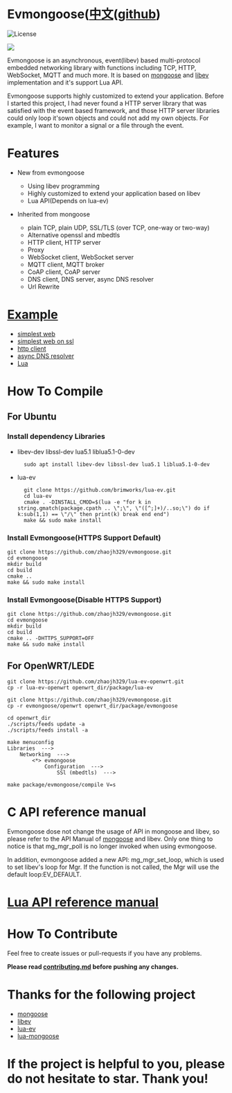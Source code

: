 # Evmongoose([中文](https://github.com/zhaojh329/evmongoose/blob/master/README_ZH.md)([github](https://github.com/zhaojh329/xterminal))

![](https://img.shields.io/badge/license-GPLV3-brightgreen.svg?style=plastic "License")

![](https://github.com/zhaojh329/image/blob/master/evmongoose.png)

Evmongoose is an asynchronous, event(libev) based multi-protocol embedded networking library 
with functions including TCP, HTTP, WebSocket, MQTT and much more. It is based on [mongoose](https://github.com/cesanta/mongoose)
and [libev](https://github.com/kindy/libev) implementation and it's support Lua API.

Evmongoose supports highly customized to extend your application. Before I started this project, I had never found a HTTP server
library that was satisfied with the event based framework, and those HTTP server libraries could only loop it'sown objects and 
could not add my own objects. For example, I want to monitor a signal or a file through the event.

# Features
* New from evmongoose
    - Using libev programming 
	- Highly customized to extend your application based on libev
	- Lua API(Depends on lua-ev)

* Inherited from mongoose
	- plain TCP, plain UDP, SSL/TLS (over TCP, one-way or two-way)
	- Alternative openssl and mbedtls
	- HTTP client, HTTP server
	- Proxy
	- WebSocket client, WebSocket server
	- MQTT client, MQTT broker
	- CoAP client, CoAP server
	- DNS client, DNS server, async DNS resolver
	- Url Rewrite

# [Example](https://github.com/zhaojh329/evmongoose/blob/master/example)
* [simplest web](https://github.com/zhaojh329/evmongoose/blob/master/example/simplest_web.c)
* [simplest web on ssl](https://github.com/zhaojh329/evmongoose/blob/master/example/simplest_web_ssl.c)
* [http client](https://github.com/zhaojh329/evmongoose/blob/master/example/http_client.c)
* [async DNS resolver](https://github.com/zhaojh329/evmongoose/blob/master/example/async_dns_resolver.c)
* [Lua](https://github.com/zhaojh329/evmongoose/blob/master/example/lua)

# How To Compile
## For Ubuntu
### Install dependency Libraries
* libev-dev libssl-dev lua5.1 liblua5.1-0-dev

		sudo apt install libev-dev libssl-dev lua5.1 liblua5.1-0-dev

* lua-ev

		git clone https://github.com/brimworks/lua-ev.git
		cd lua-ev
		cmake . -DINSTALL_CMOD=$(lua -e "for k in string.gmatch(package.cpath .. \";\", \"([^;]+)/..so;\") do if k:sub(1,1) == \"/\" then print(k) break end end")
		make && sudo make install
    
### Install Evmongoose(HTTPS Support Default)
    git clone https://github.com/zhaojh329/evmongoose.git
    cd evmongoose
    mkdir build
    cd build
    cmake ..
    make && sudo make install

### Install Evmongoose(Disable HTTPS Support)
    git clone https://github.com/zhaojh329/evmongoose.git
    cd evmongoose
    mkdir build
    cd build
    cmake .. -DHTTPS_SUPPORT=OFF
    make && sudo make install

## For OpenWRT/LEDE
	git clone https://github.com/zhaojh329/lua-ev-openwrt.git
	cp -r lua-ev-openwrt openwrt_dir/package/lua-ev
	
	git clone https://github.com/zhaojh329/evmongoose.git
	cp -r evmongoose/openwrt openwrt_dir/package/evmongoose
	
	cd openwrt_dir
	./scripts/feeds update -a
	./scripts/feeds install -a
	
	make menuconfig
	Libraries  --->
	    Networking  --->
	        <*> evmongoose
	            Configuration  --->
	                SSl (mbedtls)  --->
	
	make package/evmongoose/compile V=s
	
# C API reference manual
Evmongoose dose not change the usage of API in mongoose and libev, 
so please refer to the API Manual of [mongoose](https://docs.cesanta.com/mongoose/master) and libev.
Only one thing to notice is that mg_mgr_poll is no longer invoked when using evmongoose.

In addition, evmongoose added a new API: mg_mgr_set_loop, which is used to set libev's loop for Mgr.
If the function is not called, the Mgr will use the default loop:EV_DEFAULT.

# [Lua API reference manual](https://github.com/zhaojh329/evmongoose/wiki/Lua-API-reference-manual)

# How To Contribute
Feel free to create issues or pull-requests if you have any problems.

**Please read [contributing.md](https://github.com/zhaojh329/evmongoose/blob/master/contributing.md)
before pushing any changes.**

# Thanks for the following project
* [mongoose](https://github.com/cesanta/mongoose)
* [libev](https://github.com/kindy/libev)
* [lua-ev](https://github.com/brimworks/lua-ev)
* [lua-mongoose](https://github.com/shuax/lua-mongoose)

# If the project is helpful to you, please do not hesitate to star. Thank you!
